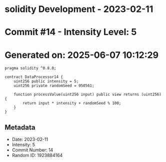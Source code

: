 ﻿# solidity Development - 2023-02-11
# Commit #14 - Intensity Level: 5
# Generated on: 2025-06-07 10:12:29
```solidity
pragma solidity ^0.8.0;

contract DataProcessor14 {
    uint256 public intensity = 5;
    uint256 private randomSeed = 950561;

    function processValue(uint256 input) public view returns (uint256) {
        return input * intensity + randomSeed % 100;
    }
}
```
## Metadata
- Date: 2023-02-11
- Intensity: 5
- Commit Number: 14
- Random ID: 1923884164
